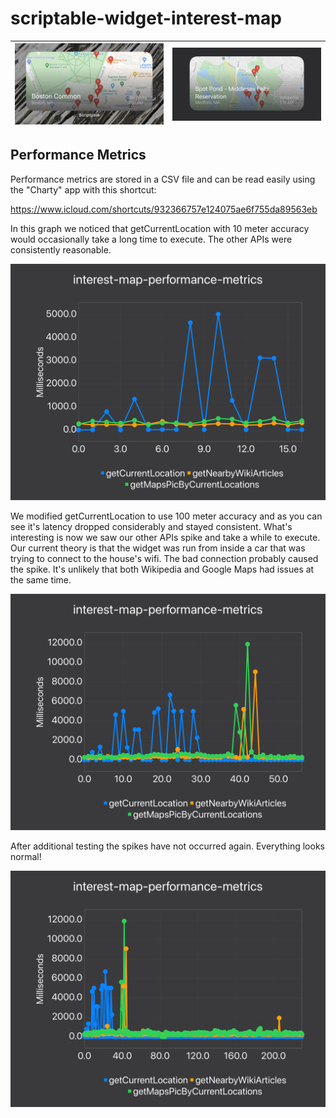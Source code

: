 # scriptable-widget-interest-map

![A medium-sized widget view of Boston Common.](media/3DFC39F6-962E-4255-9337-DBAD908AAAC6.jpeg?raw=true)  |  ![A medium-sized widget view of Spot Pond.](media/C9BF6F28-93CC-4F8F-A848-58FD1CDB901B.png?raw=true)
| --- | --- |



## Performance Metrics
Performance metrics are stored in a CSV file and can be read easily using the "Charty" app with this shortcut:

https://www.icloud.com/shortcuts/932366757e124075ae6f755da89563eb

In this graph we noticed that getCurrentLocation with 10 meter accuracy would occasionally take a long time to execute. The other APIs were consistently reasonable.

![A graph depicting getCurrentLocation taking much longer than the other APIs](media/BB6E2934-E843-4F2F-9668-3C4890FA22DD.png?raw=true "getCurrentLocation Latency with 10 meter accuracy")

We modified getCurrentLocation to use 100 meter accuracy and as you can see it's latency dropped considerably and stayed consistent. What's interesting is now we saw our other APIs spike and take a while to execute. Our current theory is that the widget was run from inside a car that was trying to connect to the house's wifi. The bad connection probably caused the spike. It's unlikely that both Wikipedia and Google Maps had issues at the same time.

![A graph depicting getCurrentLocation taking less time consistently after being set to 100 meters. The other APIs have a blip with higher latency but that's believed to be related to internet access.](media/94455C7B-176B-4DA3-8754-A4CDC5AB482A.png?raw=true "getCurrentLocation Latency with 100 meter accuracy in the second half")

After additional testing the spikes have not occurred again. Everything looks normal!

![A graph depicting all APIs with normal latency.](media/B6B02EBA-BCE4-45BC-A7B1-15C5B5363CBF.png?raw=true "APIs are back to normal latency")

